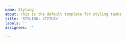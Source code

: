 ```yaml
---
name: Styling
about: This is the default template for styling tasks
title: 'STYLING: <TITLE>'
labels: ''
assignees: ''

---
```



